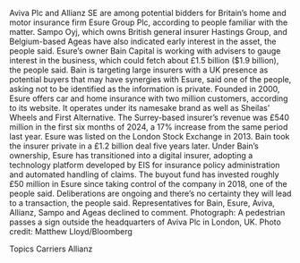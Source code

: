 Aviva Plc and Allianz SE are among potential bidders for Britain’s home and motor insurance firm Esure Group Plc, according to people familiar with the matter.
Sampo Oyj, which owns British general insurer Hastings Group, and Belgium-based Ageas have also indicated early interest in the asset, the people said. Esure’s owner Bain Capital is working with advisers to gauge interest in the business, which could fetch about £1.5 billion ($1.9 billion), the people said.
Bain is targeting large insurers with a UK presence as potential buyers that may have synergies with Esure, said one of the people, asking not to be identified as the information is private.
Founded in 2000, Esure offers car and home insurance with two million customers, according to its website. It operates under its namesake brand as well as Sheilas’ Wheels and First Alternative. The Surrey-based insurer’s revenue was £540 million in the first six months of 2024, a 17% increase from the same period last year.
Esure was listed on the London Stock Exchange in 2013. Bain took the insurer private in a £1.2 billion deal five years later.
Under Bain’s ownership, Esure has transitioned into a digital insurer, adopting a technology platform developed by EIS for insurance policy administration and automated handling of claims. The buyout fund has invested roughly £50 million in Esure since taking control of the company in 2018, one of the people said.
Deliberations are ongoing and there’s no certainty they will lead to a transaction, the people said. Representatives for Bain, Esure, Aviva, Allianz, Sampo and Ageas declined to comment.
Photograph: A pedestrian passes a sign outside the headquarters of Aviva Plc in London, UK. Photo credit: Matthew Lloyd/Bloomberg

Topics
Carriers
Allianz
